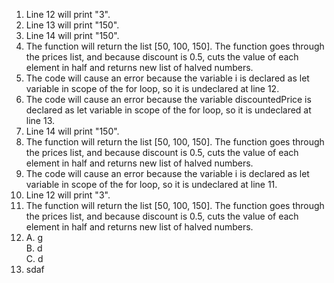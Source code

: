 1. Line 12 will print "3".
2. Line 13 will print "150".
3. Line 14 will print "150".
4. The function will return the list [50, 100, 150]. The function goes through the prices list, and because discount is 0.5, cuts the value of each element in half and returns new list of halved numbers.
5. The code will cause an error because the variable i is declared as let variable in scope of the for loop, so it is undeclared at line 12.
6. The code will cause an error because the variable discountedPrice is declared as let variable in scope of the for loop, so it is undeclared at line 13.
7. Line 14 will print "150".
8. The function will return the list [50, 100, 150]. The function goes through the prices list, and because discount is 0.5, cuts the value of each element in half and returns new list of halved numbers.
9. The code will cause an error because the variable i is declared as let variable in scope of the for loop, so it is undeclared at line 11.
10. Line 12 will print "3".
11. The function will return the list [50, 100, 150]. The function goes through the prices list, and because discount is 0.5, cuts the value of each element in half and returns new list of halved numbers.
12.  
    A. g  
    B. d  
    C. d
16. sdaf
